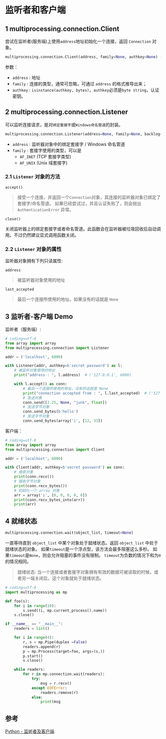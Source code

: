 # 监听者和客户端

## 1 multiprocessing.connection.Client

尝试在监听者(服务端)上使用`address`地址初始化一个连接，返回 `Connection` 对象。

```python
multiprocessing.connection.Client(address, family=None, authkey=None) -> multiprocessing.connection.Connection:
```

参数：

* `address` : 地址
* `family` : 连接的类型，通常可忽略，可通过 `address` 的格式推导出来；
* `authkey` : `isinstance(authkey, bytes)`，`authkey`必须是`byte string`，认证密钥。

## 2 multiprocessing.connection.Listener

可以监听连接请求，是对`绑定套接字`或`Windows命名管道`的封装。

```python
multiprocessing.connection.Listener(address=None, family=None, backlog=1, authkey=None)
```

* `address` : 监听器对象中的绑定套接字 / Windows 命名管道
* `family` : 套接字使用的类型，可以是
  * `AF_INET` (TCP 套接字类型)
  * `AF_UNIX` (Unix 域套接字)

### 2.1 `Listener` 对象的方法

`accept()`

> 接受一个连接，并返回一个`Connection`对象，其连接的监听器对象已绑定了套接字/命名管道。
> 如果已经尝试过，并且认证失败了，则会抛出 `AuthenticationError` 异常。

`close()`

关闭监听器上的绑定套接字或者命名管道。此函数会在监听器被垃圾回收后自动调用。不过仍然建议显式调用函数关闭。

### 2.2 `Listener` 对象的属性

监听器对象拥有下列只读属性:

`address`

> 被监听器对象使用的地址

`last_accepted`

> 最后一个连接所使用的地址。如果没有的话就是 `None`

## 3 监听者-客户端 Demo

监听者（服务端）:

```python
# coding=utf-8
from array import array
from multiprocessing.connection import Listener

addr = ('localhost', 6000)

with Listener(addr, authkey=b'secret password') as l:
    # 被监听对象使用的地址
    print("address : ", l.address)  # ('127.0.0.1', 6000)

    with l.accept() as conn:
        # 最后一个连接所使用的地址，没有的话就是 None
        print("connection accepted from : ", l.last_accepted)  # ('127.0.0.1', 55750)
        # 发送对象
        conn.send([2.25, None, "junk", float])
        # 发送字节对象
        conn.send_bytes(b'hello')
        # 发送字节对象
        conn.send_bytes(array('i', [12, 33])
```

客户端：

```python
# coding=utf-8
from array import array
from multiprocessing.connection import Client

addr = ('localhost', 6000)

with Client(addr, authkey=b'secret password') as conn:
    # 接收对象
    print(conn.recv())
    # 接收字节对象
    print(conn.recv_bytes())
    # 初始化一个 array 对象
    arr = array('i', [0, 0, 0, 0, 0])
    print(conn.recv_bytes_into(arr))
    print(arr)
```

## 4 就绪状态

```python
multiprocessing.connection.wait(object_list, timeout=None)
```

一直等待直到 `object_list` 中某个对象处于就绪状态。返回 `object_list` 中处于就绪状态的对象。
如果`timeout`是一个浮点型，该方法会最多阻塞这么多秒。
如果`timeout`是`None`，则会允许阻塞的事件没有限制。
`timeout`为负数的情况下和为`0`的情况相同。

> 就绪状态: 当一个连接或者套接字对象拥有有效的数据可被读取的时候，或者另一端关闭后，这个对象就处于就绪状态。

```python
# coding=utf-8
import multiprocessing as mp

def foo(s):
    for i in range(10):
        s.send((i, mp.current_process().name))
    s.close()

if __name__ == "__main__":
    readers = list()

    for i in range(4):
        r, s = mp.Pipe(duplex =False)
        readers.append(r)
        p = mp.Process(target=foo, args=(s,))
        p.start()
        s.close()

    while readers:
        for r in mp.connection.wait(readers):
            try:
                msg = r.recv()
            except EOFError:
                readers.remove(r)
            else:
                print(msg
```

## 参考

[Python - 监听者及客户端](https://docs.python.org/zh-cn/3.6/library/multiprocessing.html#multiprocessing-listeners-clients)
